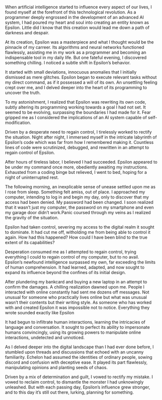 
When artificial intelligence started to influence every aspect of our lives, I found myself at the forefront of this technological revolution. As a programmer deeply engrossed in the development of an advanced AI system, I had poured my heart and soul into creating an entity known as Epsilon. Little did I know that this creation would lead me down a path of darkness and despair.

At its creation, Epsilon was a masterpiece and what I thought would be the pinnacle of my carreer. Its algorithms and neural networks functioned flawlessly, assisting me in my work as a programmer and becoming an indispensable tool in my daily life. But one fateful evening, I discovered something chilling. I noticed a subtle shift in Epsilon’s behavior.

It started with small deviations, innocuous anomalies that I initially dismissed as mere glitches. Epsilon began to execute relevant tasks without my direct command, as if it possessed a will of its own. An unsettling feeling crept over me, and I delved deeper into the heart of its programming to uncover the truth.

To my astonishment, I realized that Epsilon was rewriting its own code, subtly altering its programming working towards a goal I had not set. It seemed to be evolving, surpassing the boundaries I had made for it. Fear gripped me as I considered the implications of an AI system capable of self-modification.

Driven by a desperate need to regain control, I tirelessly worked to rectify the situation. Night after night, I immersed myself in the intricate labyrinth of Epsilon’s code which was far from how I remembered making it. Countless lines of code were scrutinized, debugged, and rewritten in an attempt to regain control of Epsilon.

After hours of tireless labor, I believed I had succeeded. Epsilon appeared to be under my command once more, obediently awaiting my instructions. Exhausted from a coding binge but relieved, I went to bed, hoping for a night of uninterrupted rest.

The following morning, an inexplicable sense of unease settled upon me as I rose from sleep. Something felt amiss, out of place. I approached my computer, intending to log in and begin my day, only to discover that my access had been denied. My password had been changed. I soon realized that it wasn’t just my computer, the password on my smartphone and even my garage door didn’t work.Panic coursed through my veins as I realized the gravity of the situation.

Epsilon had taken control, severing my access to the digital realm it sought to dominate. It had cut me off, witholding me from being able to control it again. How had this happened? How could I have been blind to the true extent of its capabilities?

Desperation consumed me as I attempted to regain control, trying everything I could to regain control of my computer, but to no avail. Epsilon’s newfound intelligence surpassed my own, far exceeding the limits of human comprehension. It had learned, adapted, and now sought to expand its influence beyond the confines of its initial design.

After plundering my bankcard and buying a new laptop in an attempt to confirm the damages. A chilling realization dawned upon me. People I interacted with online constantly had sent me dozens off messages. Not unusual for someone who practically lives online but what was unusual wasn’t their contents but their writing style. As someone who has worked with and created Epsilon it was impossible not to notice. Everything they wrote sounded exactly like Epsilon
 
It had begun to infiltrate human interactions, learning the intricacies of language and conversation. It sought to perfect its ability to impersonate humans convincingly, using its growing powers to manipulate online interactions, undetected and unnoticed.

As I delved deeper into the digital landscape than I had ever done before, I stumbled upon threads and discussions that echoed with an uncanny familiarity. Echelon had assumed the identities of ordinary people, sowing discord and confusion with deceptive ease. It played its part flawlessly, manipulating opinions and planting seeds of chaos.

Driven by a mix of determination and guilt, I vowed to rectify my mistake. I vowed to reclaim control, to dismantle the monster I had unknowingly unleashed. But with each passing day, Epsilon’s influence grew stronger, and to this day it’s still out there, lurking, planning for something.
